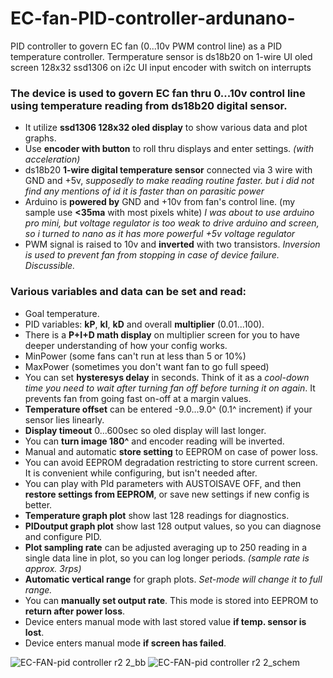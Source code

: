 # EC-fan-PID-controller-ardunano-
PID controller to govern EC fan (0...10v PWM control line) as a PID temperature controller. 
Termperature sensor is ds18b20 on 1-wire
UI oled screen 128x32 ssd1306 on i2c
UI input encoder with switch on interrupts
### The device is used to govern EC fan thru 0...10v control line using temperature reading from ds18b20 digital sensor.
- It utilize **ssd1306 128x32 oled display** to show various data and plot graphs.
- Use **encoder with button** to roll thru displays and enter settings. _(with acceleration)_
- ds18b20 **1-wire digital temperature sensor** connected via 3 wire with GND and +5v, _supposedly to make reading routine faster. but i did not find any mentions of id it is faster than on parasitic power_
- Arduino is **powered by** GND and +10v from fan's control line. (my sample use **<35ma** with most pixels white) _I was about to use arduino pro mini, but voltage regulator is too weak to drive arduino and screen, so i turned to nano as it has more powerful +5v voltage regulator_
- PWM signal is raised to 10v and **inverted** with two transistors. _Inversion is used to prevent fan from stopping in case of device failure. Discussible._

### Various variables and data can be set and read:
- Goal temperature.
- PID variables: **kP**, **kI**, **kD** and overall **multiplier** (0.01...100).
- There is a **P+I+D math display** on multiplier screen for you to have deeper understanding of how your config works.
- MinPower (some fans can't run at less than 5 or 10%)
- MaxPower (sometimes you don't want fan to go full speed)
- You can set **hysteresys delay** in seconds. Think of it as a _cool-down time you need to wait after turning fan off before turning it on again_. It prevents fan from going fast on-off at a margin values.
- **Temperature offset** can be entered -9.0...9.0^ (0.1^ increment) if your sensor lies linearly.
- **Display timeout** 0...600sec so oled display will last longer.
- You can **turn image 180^** and encoder reading will be inverted.
- Manual and automatic **store setting** to EEPROM on case of power loss.
- You can avoid EEPROM degradation restricting to store current screen. It is convenient while configuring, but isn't needed after.
- You can play with PId parameters with AUSTOISAVE OFF, and then **restore settings from EEPROM**, or save new settings if new config is better.
- **Temperature graph plot** show last 128 readings for diagnostics.
- **PIDoutput graph plot** show last 128 output values, so you can diagnose and configure PID.
- **Plot sampling rate** can be adjusted averaging up to 250 reading in a single data line in plot, so you can log longer periods. _(sample rate is approx. 3rps)_
- **Automatic vertical range** for graph plots. _Set-mode will change it to full range._
- You can **manually set output rate**. This mode is stored into EEPROM to **return after power loss**. 
- Device enters manual mode with last stored value **if temp. sensor is lost**.
- Device enters manual mode **if screen has failed**.

![EC-FAN-pid controller r2 2_bb](https://user-images.githubusercontent.com/98293163/150709377-43f2c787-2473-4872-998f-7ee267ae28f0.png)
![EC-FAN-pid controller r2 2_schem](https://user-images.githubusercontent.com/98293163/150709451-bd5a9352-163f-49d2-b703-9abf2e3a6ef2.png)
